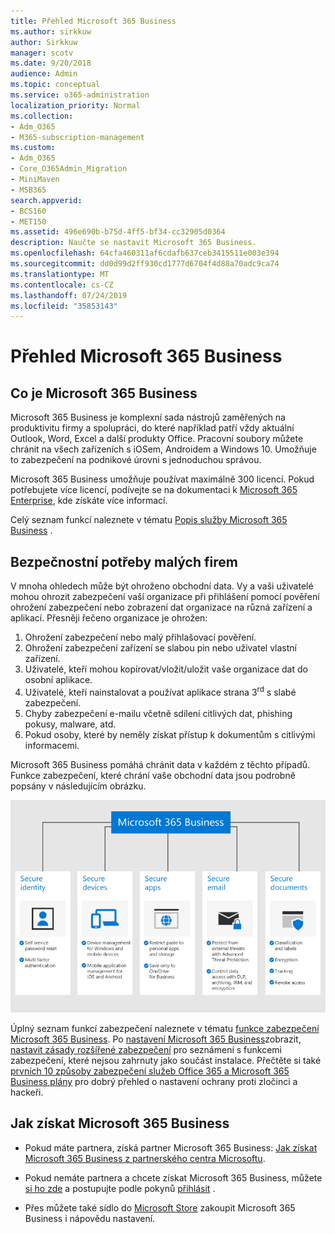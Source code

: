 ```yaml
---
title: Přehled Microsoft 365 Business
ms.author: sirkkuw
author: Sirkkuw
manager: scotv
ms.date: 9/20/2018
audience: Admin
ms.topic: conceptual
ms.service: o365-administration
localization_priority: Normal
ms.collection:
- Adm_O365
- M365-subscription-management
ms.custom:
- Adm_O365
- Core_O365Admin_Migration
- MiniMaven
- MSB365
search.appverid:
- BCS160
- MET150
ms.assetid: 496e690b-b75d-4ff5-bf34-cc32905d0364
description: Naučte se nastavit Microsoft 365 Business.
ms.openlocfilehash: 64cfa460311af6cdafb637ceb3415511e003e394
ms.sourcegitcommit: dd0d99d2ff930cd1777d6704f4d88a70adc9ca74
ms.translationtype: MT
ms.contentlocale: cs-CZ
ms.lasthandoff: 07/24/2019
ms.locfileid: "35853143"
---
```

# <a name="overview-of-microsoft-365-business"></a>Přehled Microsoft 365 Business

## <a name="what-is-microsoft-365-business"></a>Co je Microsoft 365 Business

Microsoft 365 Business je komplexní sada nástrojů zaměřených na produktivitu firmy a spolupráci, do které například patří vždy aktuální Outlook, Word, Excel a další produkty Office. Pracovní soubory můžete chránit na všech zařízeních s iOSem, Androidem a Windows 10. Umožňuje to zabezpečení na podnikové úrovni s jednoduchou správou.
  
Microsoft 365 Business umožňuje používat maximálně 300 licencí. Pokud potřebujete více licencí, podívejte se na dokumentaci k [Microsoft 365 Enterprise](https://go.microsoft.com/fwlink/p/?linkid=860986), kde získáte více informací.

Celý seznam funkcí naleznete v tématu [Popis služby Microsoft 365 Business](https://docs.microsoft.com/office365/servicedescriptions/microsoft-365-service-descriptions/microsoft-365-business-service-description) .
  
## <a name="small-business-security-needs"></a>Bezpečnostní potřeby malých firem

V mnoha ohledech může být ohroženo obchodní data. Vy a vaši uživatelé mohou ohrozit zabezpečení vaší organizace při přihlášení pomocí pověření ohrožení zabezpečení nebo zobrazení dat organizace na různá zařízení a aplikací. Přesněji řečeno organizace je ohrožen:

1. Ohrožení zabezpečení nebo malý přihlašovací pověření.
2. Ohrožení zabezpečení zařízení se slabou pin nebo uživatel vlastní zařízení.
3. Uživatelé, kteří mohou kopírovat/vložit/uložit vaše organizace dat do osobní aplikace.
4. Uživatelé, kteří nainstalovat a používat aplikace strana 3<sup>rd</sup> s slabé zabezpečení.
5. Chyby zabezpečení e-mailu včetně sdílení citlivých dat, phishing pokusy, malware, atd.
6. Pokud osoby, které by neměly získat přístup k dokumentům s citlivými informacemi.

Microsoft 365 Business pomáhá chránit data v každém z těchto případů. Funkce zabezpečení, které chrání vaše obchodní data jsou podrobně popsány v následujícím obrázku.

![Obrázek, který ukazuje, jak M365B chrání vaše podnikání.](media/m365businessvalueadd.png)

Úplný seznam funkcí zabezpečení naleznete v tématu [funkce zabezpečení Microsoft 365 Business](security-features.md). Po [nastavení Microsoft 365 Business](set-up.md)zobrazit, [nastavit zásady rozšířené zabezpečení](set-up-advanced-security.md) pro seznámení s funkcemi zabezpečení, které nejsou zahrnuty jako součást instalace. Přečtěte si také [prvních 10 způsoby zabezpečení služeb Office 365 a Microsoft 365 Business plány](https://docs.microsoft.com/office365/admin/security-and-compliance/secure-your-business-data) pro dobrý přehled o nastavení ochrany proti zločinci a hackeři.

## <a name="get-microsoft-365-business"></a>Jak získat Microsoft 365 Business

- Pokud máte partnera, získá partner Microsoft 365 Business: [Jak získat Microsoft 365 Business z partnerského centra Microsoftu](get-microsoft-365-business.md#get-microsoft-365-business-from-microsoft-partner-center).

- Pokud nemáte partnera a chcete získat Microsoft 365 Business, můžete [si ho zde](https://www.microsoft.com/microsoft-365/business) a postupujte podle pokynů [přihlásit](sign-up.md) .

- Přes můžete také sídlo do [Microsoft Store](https://www.microsoft.com/en-us/store/locations/find-a-store?icid=en-us_UF_FAS) zakoupit Microsoft 365 Business i nápovědu nastavení.
